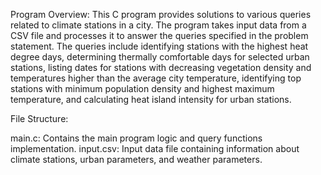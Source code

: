 Program Overview:
This C program provides solutions to various queries related to climate stations in a city. The program takes input data from a CSV file and processes it to answer the queries specified in the problem statement. The queries include identifying stations with the highest heat degree days, determining thermally comfortable days for selected urban stations, listing dates for stations with decreasing vegetation density and temperatures higher than the average city temperature, identifying top stations with minimum population density and highest maximum temperature, and calculating heat island intensity for urban stations.

File Structure:

main.c: Contains the main program logic and query functions implementation.
input.csv: Input data file containing information about climate stations, urban parameters, and weather parameters.
